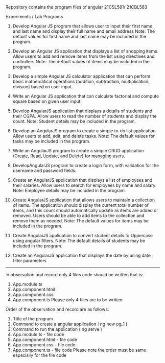 Repository contains the program files of angular 21CSL581/ 21CBL583

Experiments / Lab Programs

1. Develop Angular JS program that allows user to input their first name and last name and display their full name and email address
   Note: The default values for first name and last name may be included in the program.

2. Develop an Angular JS application that displays a list of shopping items. Allow users to add and remove items from the list using directives and controllers.Note: The default values of items may be included in the program.

3. Develop a simple Angular JS calculator application that can perform basic mathematical operations (addition, subtraction, multiplication, division) based on user input.

4. Write an Angular JS application that can calculate factorial and compute square based on given user input.

5. Develop AngularJS application that displays a details of students and their CGPA. Allow users to read the number of students and display the count. Note: Student details may be included in the program.

6. Develop an AngularJS program to create a simple to-do list application. Allow users to add, edit, and delete tasks.
   Note: The default values for tasks may be included in the program.

7. Write an AngularJS program to create a simple CRUD application (Create, Read, Update, and Delete) for managing users.

8. DevelopAngularJS program to create a login form, with validation for the username and password fields.

9. Create an AngularJS application that displays a list of employees and their salaries. Allow users to search for employees by name and salary. Note: Employee details may be included in the program.

10. Create AngularJS application that allows users to maintain a collection of items. The application should display the current total number of items, and this count should automatically update as items are added or removed. Users should be able to add items to the collection and remove them as needed.
    Note: The default values for items may be included in the program.

11. Create AngularJS application to convert student details to Uppercase using angular filters.
    Note: The default details of students may be included in the program.

12. Create an AngularJS application that displays the date by using date filter parameters

-----------------------------------------------------------------------------------------------

In observation and record only 4 files code should be written that is:

1. App.module.ts
2. App.component.html
3. App.component.css
4. App.component.ts
   Please only 4 files are to be written

Order of the observation and record are as follows:

1. Title of the program
2. Command to create a angular application ( ng new pg_1 )
3. Command to run the application ( ng serve )
4. App.module.ts - file code
5. App.component.html - file code
6. App.component.css - file code
7. App.component.ts - file code
   Please note the order must be same especially for the file code
